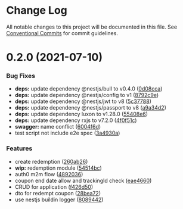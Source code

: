 # Change Log

All notable changes to this project will be documented in this file.
See [Conventional Commits](https://conventionalcommits.org) for commit guidelines.

# 0.2.0 (2021-07-10)


### Bug Fixes

* **deps:** update dependency @nestjs/bull to v0.4.0 ([0d08cca](https://github.com/davidNHK/nest-js-monorepo/commit/0d08ccab70429dba1cb96101c683401089709aba))
* **deps:** update dependency @nestjs/config to v1 ([8792c9e](https://github.com/davidNHK/nest-js-monorepo/commit/8792c9e5a16f03dc75e507096deaa9462727f828))
* **deps:** update dependency @nestjs/jwt to v8 ([5c37788](https://github.com/davidNHK/nest-js-monorepo/commit/5c377886f92a4723583d0295cc836a8dc31263c7))
* **deps:** update dependency @nestjs/passport to v8 ([a9a34d2](https://github.com/davidNHK/nest-js-monorepo/commit/a9a34d23b7aff40738cace70bc90a9cd7b503d62))
* **deps:** update dependency luxon to v1.28.0 ([55408e6](https://github.com/davidNHK/nest-js-monorepo/commit/55408e6fbaf30beda42f8ec1ba27d18270ca7d49))
* **deps:** update dependency rxjs to v7.2.0 ([4f0f51c](https://github.com/davidNHK/nest-js-monorepo/commit/4f0f51c5357b7f46f9fd87beca31cf1450b33102))
* **swagger:** name conflict ([6004f6d](https://github.com/davidNHK/nest-js-monorepo/commit/6004f6d27fff79cf70e677dc7c8968ec24d6a7b3))
* test script not include e2e spec ([3a4930a](https://github.com/davidNHK/nest-js-monorepo/commit/3a4930a8efb88267bfdee909fa1684e0bef79a45))


### Features

* create redemption ([260ab26](https://github.com/davidNHK/nest-js-monorepo/commit/260ab26e50ceb1a6bd1a6f1e97404026bbc9583e))
* **wip:** redemption module ([54514bc](https://github.com/davidNHK/nest-js-monorepo/commit/54514bce734f023587de6c3da759d5a6bc2fa9bf))
* auth0 m2m flow ([4892036](https://github.com/davidNHK/nest-js-monorepo/commit/4892036846739e4812c7fa7251426396d806779e))
* coupon end date allow and trackingId check ([eae4660](https://github.com/davidNHK/nest-js-monorepo/commit/eae46606ab3a01e0696830e4bfd034d57b829979))
* CRUD for application ([f426d50](https://github.com/davidNHK/nest-js-monorepo/commit/f426d508a5f6006e54be0232c61f987c3c134575))
* dto for redempt coupon ([28bea72](https://github.com/davidNHK/nest-js-monorepo/commit/28bea720b082caf752ba038f8c2138a801afb6fa))
* use nestjs buildin logger ([8089442](https://github.com/davidNHK/nest-js-monorepo/commit/8089442f4575c958521e46e696b0cee12079ac1e))
